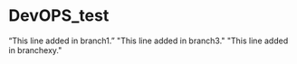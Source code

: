 # DevOPS_test

“This line added in branch1.”
"This line added in branch3." 
"This line added in branchexy." 
